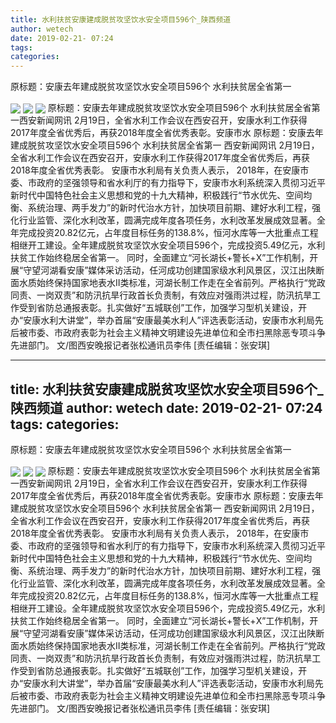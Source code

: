 ```yaml
---
title: 水利扶贫安康建成脱贫攻坚饮水安全项目596个_陕西频道
author: wetech
date: 2019-02-21- 07:24
tags: 
categories: 
---
```

原标题：安康去年建成脱贫攻坚饮水安全项目596个 水利扶贫居全省第一
<!-- more -->
                
<img align="center" border="0" src="http://p2.ifengimg.com/a/2019_08/c80a99f5a096994_size380_w700_h388.png" />
                
<img align="center" border="0" src="http://p1.ifengimg.com/a/2019_08/3d96f00bbe8819a_size364_w700_h525.png" />
            
<img align="center" border="0" src="http://p2.ifengimg.com/a/2016/0810/204c433878d5cf9size1_w16_h16.png" />
原标题：安康去年建成脱贫攻坚饮水安全项目596个 水利扶贫居全省第一西安新闻网讯 2月19日，全省水利工作会议在西安召开，安康水利工作获得2017年度全省优秀后，再获2018年度全省优秀表彰。安康市水
原标题：安康去年建成脱贫攻坚饮水安全项目596个 水利扶贫居全省第一
西安新闻网讯 2月19日，全省水利工作会议在西安召开，安康水利工作获得2017年度全省优秀后，再获2018年度全省优秀表彰。
安康市水利局有关负责人表示， 2018年，在安康市委、市政府的坚强领导和省水利厅的有力指导下，安康市水利系统深入贯彻习近平新时代中国特色社会主义思想和党的十九大精神，积极践行“节水优先、空间均衡、系统治理、两手发力”的新时代治水方针，加快项目前期、建好水利工程，强化行业监管、深化水利改革，圆满完成年度各项任务，水利改革发展成效显著。全年完成投资20.82亿元，占年度目标任务的138.8%，恒河水库等一大批重点工程相继开工建设。全年建成脱贫攻坚饮水安全项目596个，完成投资5.49亿元，水利扶贫工作始终稳居全省第一。
同时，全面建立“河长湖长+警长+X”工作机制，开展“守望河湖看安康”媒体采访活动，任河成功创建国家级水利风景区，汉江出陕断面水质始终保持国家地表水Ⅱ类标准，河湖长制工作走在全省前列。严格执行“党政同责、一岗双责”和防汛抗旱行政首长负责制，有效应对强雨洪过程，防汛抗旱工作受到省防总通报表彰。扎实做好“五城联创”工作，加强学习型机关建设，开办“安康水利大讲堂”，举办首届“安康最美水利人”评选表彰活动，安康市水利局先后被市委、市政府表彰为社会主义精神文明建设先进单位和全市扫黑除恶专项斗争先进部门。
文/图西安晚报记者张松通讯员李伟
[责任编辑：张安琪]
            
---
title: 水利扶贫安康建成脱贫攻坚饮水安全项目596个_陕西频道
author: wetech
date: 2019-02-21- 07:24
tags: 
categories: 
---
原标题：安康去年建成脱贫攻坚饮水安全项目596个 水利扶贫居全省第一
<!-- more -->
                
<img align="center" border="0" src="http://p2.ifengimg.com/a/2019_08/c80a99f5a096994_size380_w700_h388.png" />
                
<img align="center" border="0" src="http://p1.ifengimg.com/a/2019_08/3d96f00bbe8819a_size364_w700_h525.png" />
            
<img align="center" border="0" src="http://p2.ifengimg.com/a/2016/0810/204c433878d5cf9size1_w16_h16.png" />
原标题：安康去年建成脱贫攻坚饮水安全项目596个 水利扶贫居全省第一西安新闻网讯 2月19日，全省水利工作会议在西安召开，安康水利工作获得2017年度全省优秀后，再获2018年度全省优秀表彰。安康市水
原标题：安康去年建成脱贫攻坚饮水安全项目596个 水利扶贫居全省第一
西安新闻网讯 2月19日，全省水利工作会议在西安召开，安康水利工作获得2017年度全省优秀后，再获2018年度全省优秀表彰。
安康市水利局有关负责人表示， 2018年，在安康市委、市政府的坚强领导和省水利厅的有力指导下，安康市水利系统深入贯彻习近平新时代中国特色社会主义思想和党的十九大精神，积极践行“节水优先、空间均衡、系统治理、两手发力”的新时代治水方针，加快项目前期、建好水利工程，强化行业监管、深化水利改革，圆满完成年度各项任务，水利改革发展成效显著。全年完成投资20.82亿元，占年度目标任务的138.8%，恒河水库等一大批重点工程相继开工建设。全年建成脱贫攻坚饮水安全项目596个，完成投资5.49亿元，水利扶贫工作始终稳居全省第一。
同时，全面建立“河长湖长+警长+X”工作机制，开展“守望河湖看安康”媒体采访活动，任河成功创建国家级水利风景区，汉江出陕断面水质始终保持国家地表水Ⅱ类标准，河湖长制工作走在全省前列。严格执行“党政同责、一岗双责”和防汛抗旱行政首长负责制，有效应对强雨洪过程，防汛抗旱工作受到省防总通报表彰。扎实做好“五城联创”工作，加强学习型机关建设，开办“安康水利大讲堂”，举办首届“安康最美水利人”评选表彰活动，安康市水利局先后被市委、市政府表彰为社会主义精神文明建设先进单位和全市扫黑除恶专项斗争先进部门。
文/图西安晚报记者张松通讯员李伟
[责任编辑：张安琪]
            
